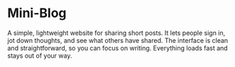 # Mini-Blog
A simple, lightweight website for sharing short posts. It lets people sign in, jot down thoughts, and see what others have shared. The interface is clean and straightforward, so you can focus on writing. Everything loads fast and stays out of your way.
